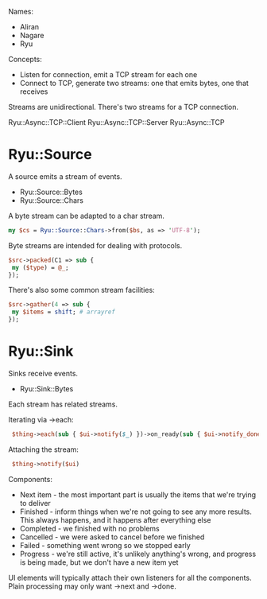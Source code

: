 Names:

* Aliran
* Nagare
* Ryu

Concepts:

* Listen for connection, emit a TCP stream for each one
* Connect to TCP, generate two streams: one that emits bytes, one that receives

Streams are unidirectional. There's two streams for a TCP connection.

Ryu::Async::TCP::Client
Ryu::Async::TCP::Server
Ryu::Async::TCP

# Ryu::Source

A source emits a stream of events.

* Ryu::Source::Bytes
* Ryu::Source::Chars

A byte stream can be adapted to a char stream.

```perl
my $cs = Ryu::Source::Chars->from($bs, as => 'UTF-8');
```

Byte streams are intended for dealing with protocols.

```perl
$src->packed(C1 => sub {
 my ($type) = @_;
});
```

There's also some common stream facilities:

```perl
$src->gather(4 => sub {
 my $items = shift; # arrayref
});
```

# Ryu::Sink

Sinks receive events.

* Ryu::Sink::Bytes

Each stream has related streams.

Iterating via ->each:

```perl
 $thing->each(sub { $ui->notify($_) })->on_ready(sub { $ui->notify_done })
```

Attaching the stream:

```perl
 $thing->notify($ui)
```

Components:

* Next item - the most important part is usually the items that we're trying to deliver
* Finished - inform things when we're not going to see any more results. This always happens, and it happens after everything else
* Completed - we finished with no problems
* Cancelled - we were asked to cancel before we finished
* Failed - something went wrong so we stopped early
* Progress - we're still active, it's unlikely anything's wrong, and progress is being made, but we don't have a new item yet

UI elements will typically attach their own listeners for all the components.
Plain processing may only want ->next and ->done.


